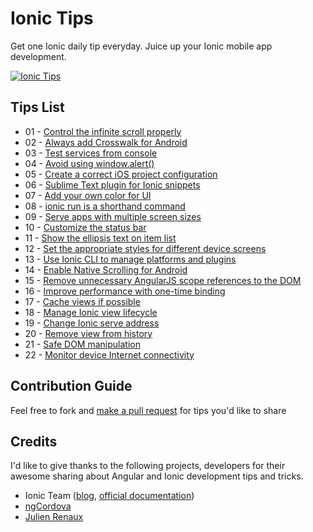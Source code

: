 # Ionic Tips

Get one Ionic daily tip everyday. Juice up your Ionic mobile app development.

[![Ionic Tips](https://img.shields.io/badge/tips-ionic-blue.svg?style=flat-square)](https://github.com/tipaday/ionictips)

## Tips List

- 01 - [Control the infinite scroll properly](tips/01-control-an-infinite-scroll-properly.md)
- 02 - [Always add Crosswalk for Android](tips/02-always-add-crosswalk-for-android.md)
- 03 - [Test services from console](tips/03-test-services-from-console.md)
- 04 - [Avoid using window.alert()](tips/04-avoid-using-window-alert.md)
- 05 - [Create a correct iOS project configuration](tips/05-create-a-correct-ios-project-configuration.md)
- 06 - [Sublime Text plugin for Ionic snippets](tips/06-sublime-text-plugin-for-ionic-snippets.md)
- 07 - [Add your own color for UI](tips/07-add-your-own-color-for-ui.md)
- 08 - [ionic run is a shorthand command](tips/08-ionic-run-is-a-shorthand-command.md)
- 09 - [Serve apps with multiple screen sizes](tips/09-server-apps-with-multiple-screen-sizes.md)
- 10 - [Customize the status bar](tips/10-customize-the-status-bar.md)
- 11 - [Show the ellipsis text on item list](tips/11-show-the-ellipsis-text-on-item-list.md)
- 12 - [Set the appropriate styles for different device screens](tips/12-set-the-appropriate-styles-for-different-device-screens.md)
- 13 - [Use Ionic CLI to manage platforms and plugins](tips/13-use-ionic-cli-to-manage-platforms-and-plugins.md)
- 14 - [Enable Native Scrolling for Android](tips/14-enable-native-scrolling-for-android.md)
- 15 - [Remove unnecessary AngularJS scope references to the DOM](tips/15-remove-unnecessary-angularjs-scope-references-to-the-dom.md)
- 16 - [Improve performance with one-time binding](tips/16-improve-performance-with-one-time-binding.md)
- 17 - [Cache views if possible](tips/17-cache-views-if-possible.md)
- 18 - [Manage Ionic view lifecycle](tips/18-manage-ionic-view-lifecycle.md)
- 19 - [Change Ionic serve address](tips/19-change-ionic-serve-address.md)
- 20 - [Remove view from history](tips/20-remove-view-from-history.md)
- 21 - [Safe DOM manipulation](tips/21-safe-dom-manipulation.md)
- 22 - [Monitor device Internet connectivity](tips/22-monitor-device-internet-connectivity.md)

## Contribution Guide

Feel free to fork and [make a pull request](https://github.com/tipaday/ionictips/pulls) for tips you'd like to share

## Credits

I'd like to give thanks to the following projects, developers for their awesome sharing about Angular and Ionic development tips and tricks.

* Ionic Team ([blog](blog.ionic.io), [official documentation](http://ionicframework.com/docs))
* [ngCordova](http://ngcordova.com/docs/plugins/network/)
* [Julien Renaux](http://julienrenaux.fr/2015/08/24/ultimate-angularjs-and-ionic-performance-cheat-sheet/)
